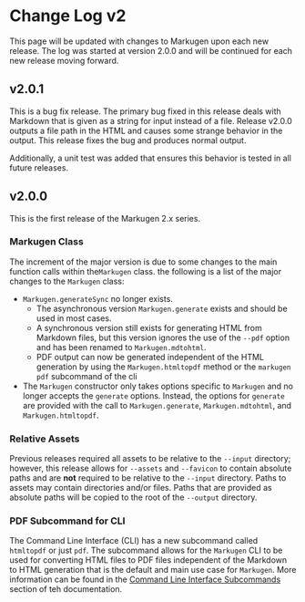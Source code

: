 # Change Log v2
This page will be updated with changes to Markugen upon each new release.
The log was started at version 2.0.0 and will be continued for each new release
moving forward.

## v2.0.1
This is a bug fix release. The primary bug fixed in this release deals with
Markdown that is given as a string for input instead of a file. Release
v2.0.0 outputs a file path in the HTML and causes some strange behavior in
the output. This release fixes the bug and produces normal output.

Additionally, a unit test was added that ensures this behavior is tested
in all future releases.

## v2.0.0
This is the first release of the Markugen 2.x series. 

### Markugen Class
The increment of the major version is due to some changes to the main 
function calls within the`Markugen` class. the following is a list of the 
major changes to the `Markugen` class:

* `Markugen.generateSync` no longer exists.
  * The asynchronous version `Markugen.generate` exists and should be used in
    most cases.
  * A synchronous version still exists for generating HTML from Markdown files,
    but this version ignores the use of the `--pdf` option and has been renamed
    to `Markugen.mdtohtml`.
  * PDF output can now be generated independent of the HTML generation by using
    the `Markugen.htmltopdf` method or the `markugen pdf` subcommand of the cli
* The `Markugen` constructor only takes options specific to `Markugen` and no
  longer accepts the `generate` options. Instead, the options for `generate`
  are provided with the call to `Markugen.generate`, `Markugen.mdtohtml`, and
  `Markugen.htmltopdf`.

### Relative Assets
Previous releases required all assets to be relative to the `--input` directory;
however, this release allows for `--assets` and `--favicon` to contain 
absolute paths and are **not** required to be relative to the `--input`
directory. Paths to assets may contain directories and/or files. Paths that
are provided as absolute paths will be copied to the root of the `--output`
directory.

### PDF Subcommand for CLI 
The Command Line Interface (CLI) has a new subcommand called `htmltopdf` or just
`pdf`. The subcommand allows for the `Markugen` CLI to be used for converting
HTML files to PDF files independent of the Markdown to HTML generation that is
the default and main use case for `Markugen`. More information can be found
in the 
[Command Line Interface Subcommands](./Command-Line-Interface.md#subcommands)
section of teh documentation.